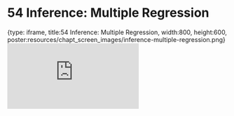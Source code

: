 # 54 Inference: Multiple Regression
 
{type: iframe, title:54 Inference: Multiple Regression, width:800, height:600, poster:resources/chapt_screen_images/inference-multiple-regression.png}
![](https://datatrail-jhu.github.io/DataTrail_ReOrg/no_toc/inference-multiple-regression.html)
 

 

